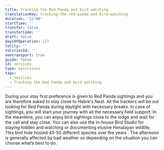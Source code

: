 ```yaml
---
title: Tracking the Red Panda and bird watching
translationKey: tracking-the-red-panda-and-bird-watching
duration: '12:00'
startTime: ''
transfer: false
transferCode: ''
draft: false
daysOfOperation: 127
toCity: ''
toCitiesId: ''
owntransport: true
guide: false
id: services
type: excursions
tags:
  - Services
  - Tracking the Red Panda and bird watching
---
```

During your stay first preference is given to Red Panda sightings and you are therefore asked to stay close to Habre's Nest. All the trackers will be out looking for Red Panda during daylight with necessary breaks. In case of sightings, you will start your journey with all the necessary field support.     In the meantime, you can enjoy bird sightings close to the lodge and wait for the call and stay close. You can also use the in-house Bird Studio for staying hidden and watching or documenting elusive Himalayan wildlife. This bird hide hosted 45-50 different species over the years .    The afternoon is generally affected by bad weather so depending on the situation you can choose what’s best to do.